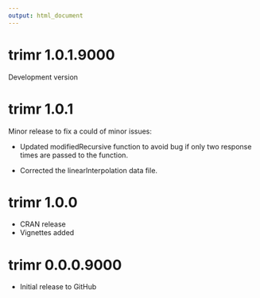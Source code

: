 ```yaml
---
output: html_document
---
```


trimr 1.0.1.9000
===========
Development version

trimr 1.0.1
===========
Minor release to fix a could of minor issues:

* Updated modifiedRecursive function to avoid bug if only two response times
   are passed to the function.

* Corrected the linearInterpolation data file. 

trimr 1.0.0
===========
* CRAN release
* Vignettes added


trimr 0.0.0.9000
===========
* Initial release to GitHub
